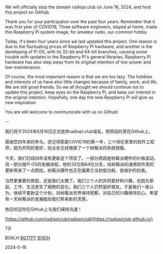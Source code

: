 We will officially stop the domain radiopi.club on June 16, 2024, and host this project on GitHub.

Thank you for your participation over the past four years. Remember that it was first year of COVID19, Three software engineers, stayed at home, made this Raspberry Pi system image, for amateur radio,  our common hobby.

Today, it's been four years since we last updated this project. One reason is due to the fluctuating prices of Raspberry Pi hardware, and another is the developing of Pi OS, with its 32-bit and 64-bit branches, causing some trouble with updates to the Raspberry Pi's general libraries. Raspberry Pi hardware has also step away from its original intention of low-power and low-maintenance.

Of course, the most important reason is that we are too lazy. The hobbies and interests of us have also little changes because of family, work, and life. We are still good friends. So we all thought we should continue not to update this project, keep eyes on the Raspberry Pi, and keep our interest in the original intention. Hopefully, one day the new Raspberry Pi will give us new inspiration.
 
You are still welcome to communicate with us on Github!

--

我们将于2024年6月16日正式放弃radiopi.club域名，把网站托管在Github上。

感谢您四年来的参与。还记得那是COVID19的第一年，三个闲在家里的软件工程师，因为共同的爱好，给业余无线电做了一个树莓派的系统镜像。

今天，我们已经四年没有更新这个项目了。一部分原因是树莓派硬件的价格波动，另一部分是Pi OS的发展进程，他的32位和64位分支，给树莓派的通用软件库的更新带来了一点困扰。树莓派硬件也正在偏离它当初低功耗、低维护的初衷。

当然更重要的原因，还是我们太懒了。我们三个人的共同爱好和兴趣，也因为家庭、工作、生活发生了细微的变化。我们三个人仍然是好朋友。于是我们一直认为，继续不更新这个计划，对树莓派世界保持观察，对自己的兴趣保持初心。希望有一天树莓派的发展能给我们带来新的灵感。

依旧欢迎你在Github上与我们保持沟通！


[https://github.com/radiopiclub/radiopiclub](https://radiopiclub.github.io/)

73!

BG6LH [BG1TPT](https://github.com/razor) [BI1EIH](https://github.com/sgub)

2024-5-16
